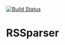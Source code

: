 [![Build Status](https://travis-ci.org/Rbloggers/RSSparser.svg?branch=master)](https://travis-ci.org/Rbloggers/RSSparser)

# RSSparser


